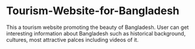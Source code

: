 # Tourism-Website-for-Bangladesh
This a tourism website promoting the beauty of Bangladesh. User can get interesting information about Bangladesh 
such as historical background, cultures, most attractive palces including videos of it.
